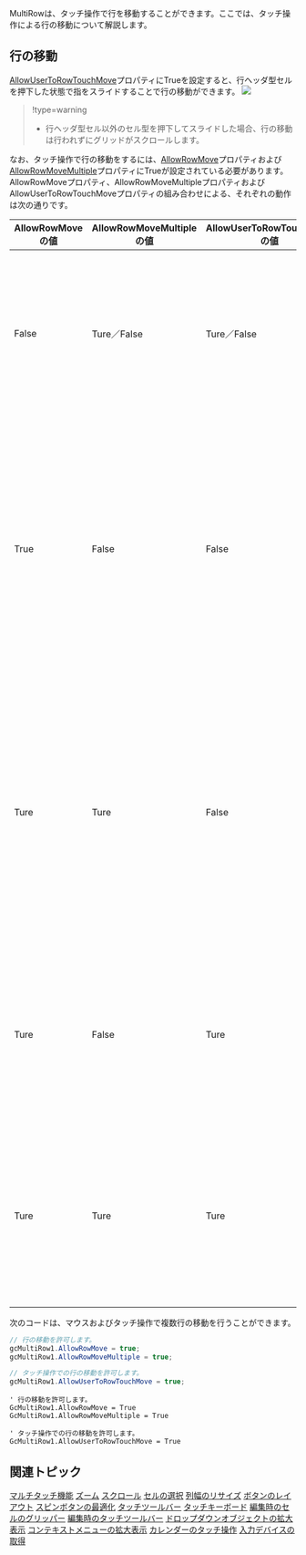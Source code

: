 MultiRowは、タッチ操作で行を移動することができます。ここでは、タッチ操作による行の移動について解説します。

## 行の移動

[AllowUserToRowTouchMove](gcdocsite__documentlink?toc-item-id=a30092b8-2da7-43c7-8f72-7a8768636efe)プロパティにTrueを設定すると、行ヘッダ型セルを押下した状態で指をスライドすることで行の移動ができます。
![](/DOCUMENT_SITE_LINK_PREFIX_HERE/document-site-files/images/f148c511-6e98-4b55-9904-150a375d5825/images/userguide/touch_rowmove01.png)

> !type=warning
>
> * 行ヘッダ型セル以外のセル型を押下してスライドした場合、行の移動は行われずにグリッドがスクロールします。

なお、タッチ操作で行の移動をするには、[AllowRowMove](gcdocsite__documentlink?toc-item-id=c59f0e22-4bfc-4c9a-862b-beac70960456)プロパティおよび[AllowRowMoveMultiple](gcdocsite__documentlink?toc-item-id=e08694ab-9eb0-49f1-8c93-da4f9b80947f)プロパティにTrueが設定されている必要があります。
AllowRowMoveプロパティ、AllowRowMoveMultipleプロパティおよびAllowUserToRowTouchMoveプロパティの組み合わせによる、それぞれの動作は次の通りです。

| AllowRowMoveの値 | AllowRowMoveMultipleの値 | AllowUserToRowTouchMoveの値 | 説明 |
| -------------- | ---------------------- | ------------------------- | --- |
| False | Ture／False | Ture／False | マウスおよびタッチ操作での行移動ができません。 |
| True | False | False | マウス操作で1行のみの行移動ができます。タッチ操作では行移動ができません。 |
| Ture | Ture | False | マウス操作で複数行の行移動ができます。タッチ操作では行移動ができません。 |
| Ture | False | Ture | マウスおよびタッチ操作で1行のみの行移動ができます。 |
| Ture | Ture | Ture | マウスおよびタッチ操作で複数行の行移動ができます。 |

次のコードは、マウスおよびタッチ操作で複数行の移動を行うことができます。

```csharp
// 行の移動を許可します。
gcMultiRow1.AllowRowMove = true;
gcMultiRow1.AllowRowMoveMultiple = true;

// タッチ操作での行の移動を許可します。
gcMultiRow1.AllowUserToRowTouchMove = true;
```

```vbnet
' 行の移動を許可します。
GcMultiRow1.AllowRowMove = True
GcMultiRow1.AllowRowMoveMultiple = True

' タッチ操作での行の移動を許可します。
GcMultiRow1.AllowUserToRowTouchMove = True
```

## 関連トピック

[マルチタッチ機能](gcdocsite__documentlink?toc-item-id=6f14841d-d18f-4c9f-bb6e-b121383ff61a)
[ズーム](gcdocsite__documentlink?toc-item-id=66e3a3e4-25fc-493b-b2bc-f6f950b2a74d)
[スクロール](gcdocsite__documentlink?toc-item-id=bc53c7fe-0015-4be3-a32b-d6bf8adfdf0d)
[セルの選択](gcdocsite__documentlink?toc-item-id=f75a40ca-03e1-4f54-b8cc-3c9191aa7cba)
[列幅のリサイズ](gcdocsite__documentlink?toc-item-id=db31ae9a-3199-441b-b84e-92537fb04ffb)
[ボタンのレイアウト](gcdocsite__documentlink?toc-item-id=56f3c9bd-ad53-4b5a-8888-11d7580b14e9)
[スピンボタンの最適化](gcdocsite__documentlink?toc-item-id=f6161938-3039-43bd-8ee6-b4f969398cca)
[タッチツールバー](gcdocsite__documentlink?toc-item-id=91965262-c7b9-415a-99a9-dd837895b4a5)
[タッチキーボード](gcdocsite__documentlink?toc-item-id=40c6cfe4-2a32-4b0d-b324-190baada4fd5)
[編集時のセルのグリッパー](gcdocsite__documentlink?toc-item-id=ac79921a-f292-49ed-be13-6bfd59d1bb01)
[編集時のタッチツールバー](gcdocsite__documentlink?toc-item-id=3f726fb0-d13e-424b-90ad-3947a359d128)
[ドロップダウンオブジェクトの拡大表示](gcdocsite__documentlink?toc-item-id=b6d3776b-2453-44a0-ac03-05890abaf11e)
[コンテキストメニューの拡大表示](gcdocsite__documentlink?toc-item-id=b546d7e2-e4ad-4d9d-9625-c8f998aaf6a2)
[カレンダーのタッチ操作](gcdocsite__documentlink?toc-item-id=fc2933e8-158d-4b3e-b953-501c933fbdc8)
[入力デバイスの取得](gcdocsite__documentlink?toc-item-id=477582c4-a172-42f1-ab73-fe746a45f14e)